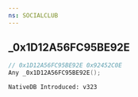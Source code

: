 ```yaml
---
ns: SOCIALCLUB
---
```

## _0x1D12A56FC95BE92E

```c
// 0x1D12A56FC95BE92E 0x92452C0E
Any _0x1D12A56FC95BE92E();
```

```
NativeDB Introduced: v323
```

